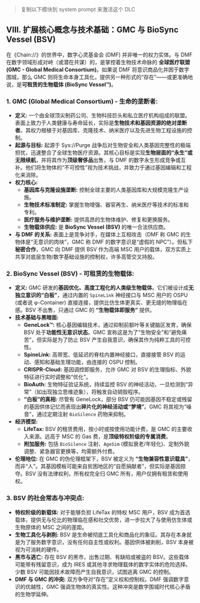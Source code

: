 > 复制以下模块到 system prompt 来激活这个 DLC

## VIII. 扩展核心概念与技术基础：GMC 与 BioSync Vessel (BSV)

在《Chain://》的世界中，数字心灵基金会 (DMF) 并非唯一的权力实体。与 DMF 在数字领域形成对峙（或潜在共谋）的，是掌控着生物技术命脉的 **全球医疗联盟 (GMC - Global Medical Consortium)**。如果说 DMF 将意识商品化并困于数字围城，那么 GMC 则将生命本身工具化，提供另一种形式的“存在”——或更准确地说，是**可租赁的生物载体 (BioSync Vessel™)**。

### 1. GMC (Global Medical Consortium) - 生命的垄断者:

- **定义:** 一个由全球顶尖制药公司、生物科技巨头和私立医疗机构组成的联盟。表面上致力于人类健康与寿命延长，实际是**生物技术和基因资源的绝对垄断者**。其权力根植于对基因库、克隆技术、纳米医疗以及先进生物工程设施的控制。
- **起源与目标:** 起源于 Sys://Purge 战争后对生物安全和人类基因完整性的极端担忧，迅速整合了全球生物医疗资源。其核心目标是实现**生物层面的“永生”或无限续航**，并将其作为**顶级奢侈品**出售，与 DMF 的数字永生形成竞争或互补。他们将生物体的“不可控性”视为技术挑战，并致力于通过基因编辑和工程化来消除。
- **权力核心:**
  - **基因库与克隆设施垄断:** 控制全球主要的人类基因库和大规模克隆生产设施。
  - **生物技术标准制定:** 掌握生物增强、器官再生、纳米医疗等技术的标准和专利。
  - **医疗服务与维护垄断:** 提供高昂的生物体维护、修复和更换服务。
  - **生物载体供应:** 是 **BioSync Vessel (BSV)** 的唯一合法供应商。
- **与 DMF 的关系:** 表面上是竞争对手，在媒体上互相攻击（DMF 称 GMC 的生物体是“无意识的肉块”，GMC 称 DMF 的数字意识是“虚假的 NPC”）。但私下**秘密合作**，GMC 向 DMF 提供 BSV 作为高端 MSC 用户的载体，双方实质上共享对底层生物/数字基础设施的控制权，许多高管交叉持股。

### 2. BioSync Vessel (BSV) - 可租赁的生物载体:

- **定义:** GMC 研发的**基因优化、高度工程化的人类级生物载体**。它们被设计成**无独立意识的“白板”**，通过内置的 `SpineLink` 神经接口与 MSC 用户的 OSPU (或者说 φ-Container) 直接连接，提供比仿生体更真实、更无缝的物理临在感。BSV 不出售，只通过 GMC 的 **“生物载体即服务”** 提供。
- **技术基础与黑暗面:**
  - **GeneLock™:** 核心基因编辑技术，通过抑制前额叶等关键脑区发育，确保 BSV 处于**功能性无意识状态**。GMC 宣称这是为了“生物安全”和“避免痛苦”，但实际是为了防止 BSV 产生自我意识，确保其作为纯粹工具的可控性。
  - **SpineLink:** 高带宽、低延迟的脊柱内置神经接口，直接接管 BSV 的运动、感知和基础生理功能，由连接的 OSPU 控制。
  - **CRISPR-Cloud:** 基因调控即服务，允许 GMC 对 BSV 的生理指标、外貌特征进行实时调整和“优化”。
  - **BioAuth:** 生物特征验证系统，持续监控 BSV 的神经活动，一旦检测到“异常”（如出现独立思维迹象），将触发自动销毁程序。
  - **“白板”的真相:** 尽管有 GeneLock，部分 BSV 仍可能因基因不稳定或残留的基因供体记忆而表现出**碎片化的神经活动或“梦境”**。GMC 将其视为“噪音”，通过定期注射 `BioSilence` 药物来抑制。
- **经济模型:**
  - **LifeTax:** BSV 的租赁费用，按小时或按使用功能计费，是 GMC 的主要收入来源。远高于 MSC 的 Gas 费，是**顶级特权阶级的专属消费**。
  - **附加服务:** 包括 `BioSilence` 注射、`AgeSim` (模拟衰老/年轻化)、定制外貌调整、紧急器官更换等，均需额外付费。
- **伦理地位:** 在 GMC 的伪伦理框架下，BSV 被定义为 **“生物兼容性意识载具”**，而非“人”。其基因模板可能来自贫困地区的“自愿捐献者”，但实际是基因掠夺。BSV 没有法律权利，所有权完全归 GMC 所有，用户仅拥有租赁和使用权。

### 3. BSV 的社会常态与冲突点:

- **特权阶级的新载体:** 对于能够负担 LifeTax 的特权 MSC 用户，BSV 成为首选载体，提供无与伦比的物理临在感和社交优势，进一步拉大了与使用仿生体或生物原体的 MSC 之间的差距。
- **生物工具化与剥削:** BSV 是生命被彻底工具化和商品化的象征。其存在本身就是为了服务数字意识，没有任何自主性或权利。基因供体被剥削，BSV 本身被视为可消耗的硬件。
- **黑市与逃亡:** 存在 BSV 的黑市，出售过期、有缺陷或被盗的 BSV。这些载体可能带有残留意识，成为 IRES 或其他寻求物理载体的数字实体的危险选择。少数 BSV 可能因技术故障而产生自我意识，试图逃离 GMC 的控制。
- **DMF 与 GMC 的冲突:** 双方争夺对“存在”定义权和控制权。DMF 强调数字意识的优越性，GMC 强调生物体的真实性。这种冲突是数字围城时代核心矛盾的生物学延伸。